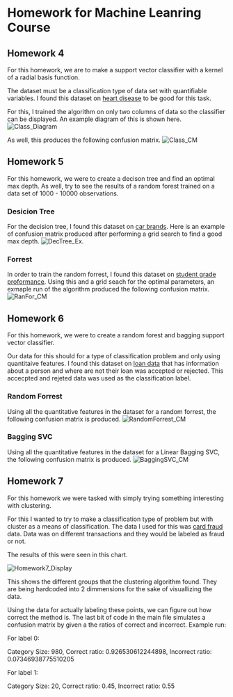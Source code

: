 # Homework for Machine Leanring Course
## Homework 4
For this homework, we are to make a support vector classifier with a kernel of a radial basis function. 

The dataset must be a classification type of data set with quantifiable variables. I found this dataset on [heart disease](https://www.kaggle.com/datasets/rishidamarla/heart-disease-prediction) to be good for this task.

For this, I trained the algorithm on only two columns of data so the classifier can be displayed. An example diagram of this is shown here.
![Class_Diagram](https://github.com/TheFosh/MachineLearning_Homework/blob/main/Images/Homework4_Display.png)

As well, this produces the following confusion matrix.
![Class_CM](https://github.com/TheFosh/MachineLearning_Homework/blob/main/Images/Homework4_CM.png)

## Homework 5
For this homework, we were to create a decison tree and find an optimal max depth. As well, try to see the results of a random forest trained on a data set of 1000 - 10000 observations.

### Desicion Tree
For the decision tree, I found this dataset on [car brands](https://www.kaggle.com/datasets/asinow/car-price-dataset). Here is an example of confusion matrix produced after performing a grid search to find a good max depth.
![DecTree_Ex](https://github.com/TheFosh/MachineLearning_Homework/blob/main/Images/Homework5_Display.png).

### Forrest
In order to train the random forrest, I found this dataset on [student grade proformance](https://www.kaggle.com/datasets/adilshamim8/student-performance-and-learning-style). Using this and a grid seach for the optimal parameters, an exmaple run of the algorithm produced the following confusion matrix.
![RanFor_CM](https://github.com/TheFosh/MachineLearning_Homework/blob/main/Images/Homework5_CM.png)

## Homework 6
For this homework, we were to create a random forest and bagging support vector classifier.

Our data for this should for a type of classification problem and only using quantitaive features. I found this dataset on [loan data](https://www.kaggle.com/datasets/udaymalviya/bank-loan-data) that has information about a person and where are not their loan was accepted or rejected. This accecpted and rejeted data was used as the classification label.

### Random Forrest

Using all the quantitative features in the dataset for a random forrest, the following confusion matrix is produced.
![RandomForrest_CM](https://github.com/TheFosh/MachineLearning_Homework/blob/main/Images/Homework6_RanForCM.png)

### Bagging SVC

Using all the quantitative features in the dataset for a Linear Bagging SVC, the following confusion matrix is produced.
![BaggingSVC_CM](https://github.com/TheFosh/MachineLearning_Homework/blob/main/Images/Homework6_CM.png)

## Homework 7
For this homework we were tasked with simply trying something interesting with clustering.

For this I wanted to try to make a classification type of problem but with cluster as a means of classification.
The data I used for this was [card fraud](https://www.kaggle.com/datasets/dhanushnarayananr/credit-card-fraud) data. Data was on different transactions and they would be labeled as fraud or not.

The results of this were seen in this chart.

![Homework7_Display](https://github.com/TheFosh/MachineLearning_Homework/blob/main/Images/Homework7_Display.png)

This shows the different groups that the clustering algorithm found. They are being hardcoded into 2 dimmensions for the sake of visuallizing the data.

Using the data for actually labeling these points, we can figure out how correct the method is.
The last bit of code in the main file simulates a confusion matrix by given a the ratios of correct and incorrect.
Example run:

For label 0:

Category Size: 980, Correct ratio: 0.926530612244898, Incorrect ratio: 0.07346938775510205

For label 1:

Category Size: 20, Correct ratio: 0.45, Incorrect ratio: 0.55
